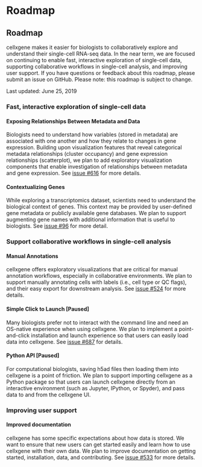 # Roadmap

## Roadmap

cellxgene makes it easier for biologists to collaboratively explore and understand their single-cell RNA-seq data. In the near term, we are focused on continuing to enable fast, interactive exploration of single-cell data, supporting collaborative workflows in single-cell analysis, and improving user support. If you have questions or feedback about this roadmap, please submit an issue on GitHub. Please note: this roadmap is subject to change.

Last updated: June 25, 2019

### Fast, interactive exploration of single-cell data

#### Exposing Relationships Between Metadata and Data

Biologists need to understand how variables \(stored in metadata\) are associated with one another and how they relate to changes in gene expression. Building upon visualization features that reveal categorical metadata relationships \(cluster occupancy\) and gene expression relationships \(scatterplot\), we plan to add exploratory visualization components that enable investigation of relationships between metadata and gene expression. See [issue \#616](https://github.com/chanzuckerberg/cellxgene/issues/616) for more details.

#### Contextualizing Genes

While exploring a transcriptomics dataset, scientists need to understand the biological context of genes. This context may be provided by user-defined gene metadata or publicly available gene databases. We plan to support augmenting gene names with additional information that is useful to biologists. See [issue \#96](https://github.com/chanzuckerberg/cellxgene/issues/96) for more detail.

### Support collaborative workflows in single-cell analysis

#### Manual Annotations

cellxgene offers exploratory visualizations that are critical for manual annotation workflows, especially in collaborative environments. We plan to support manually annotating cells with labels \(i.e., cell type or QC flags\), and their easy export for downstream analysis. See [issue \#524](https://github.com/chanzuckerberg/cellxgene/issues/524) for more details.

#### Simple Click to Launch \[Paused\]

Many biologists prefer not to interact with the command line and need an OS-native experience when using cellxgene. We plan to implement a point-and-click installation and launch experience so that users can easily load data into cellxgene. See [issue \#687](https://github.com/chanzuckerberg/cellxgene/issues/687) for details.

#### Python API \[Paused\]

For computational biologists, saving h5ad files then loading them into cellxgene is a point of friction. We plan to support importing cellxgene as a Python package so that users can launch cellxgene directly from an interactive environment \(such as Jupyter, IPython, or Spyder\), and pass data to and from the cellxgene UI.

### Improving user support

#### Improved documentation

cellxgene has some specific expectations about how data is stored. We want to ensure that new users can get started easily and learn how to use cellxgene with their own data. We plan to improve documentation on getting started, installation, data, and contributing. See [issue \#533](https://github.com/chanzuckerberg/cellxgene/issues/533) for more details.

